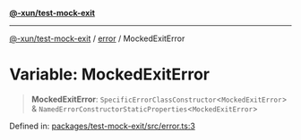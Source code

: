 [**@-xun/test-mock-exit**](../../README.md)

***

[@-xun/test-mock-exit](../../README.md) / [error](../README.md) / MockedExitError

# Variable: MockedExitError

> **MockedExitError**: `SpecificErrorClassConstructor`\<`MockedExitError`\> & `NamedErrorConstructorStaticProperties`\<`MockedExitError`\>

Defined in: [packages/test-mock-exit/src/error.ts:3](https://github.com/Xunnamius/test-utils/blob/b07227778d4ebbb892164f91fde6172df826bbe8/packages/test-mock-exit/src/error.ts#L3)

